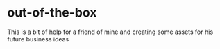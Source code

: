# out-of-the-box
This is a bit of help for a friend of mine and creating some assets for his future business ideas

